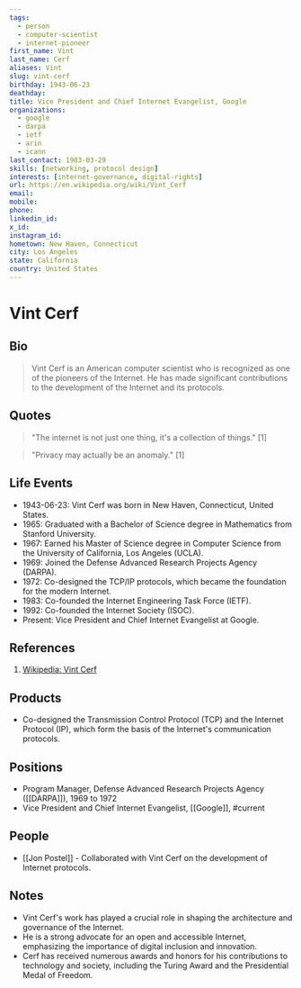 ```yaml
---
tags:
  - person
  - computer-scientist
  - internet-pioneer
first_name: Vint
last_name: Cerf
aliases: Vint
slug: vint-cerf
birthday: 1943-06-23
deathday: 
title: Vice President and Chief Internet Evangelist, Google
organizations:
  - google
  - darpa
  - ietf
  - arin
  - icann
last_contact: 1983-03-29
skills: [networking, protocol design]
interests: [internet-governance, digital-rights]
url: https://en.wikipedia.org/wiki/Vint_Cerf
email: 
mobile: 
phone: 
linkedin_id: 
x_id: 
instagram_id: 
hometown: New Haven, Connecticut
city: Los Angeles
state: California
country: United States
---
```


# Vint Cerf

## Bio

> Vint Cerf is an American computer scientist who is recognized as one of the pioneers of the Internet. He has made significant contributions to the development of the Internet and its protocols.

## Quotes

> "The internet is not just one thing, it's a collection of things." [1]

> "Privacy may actually be an anomaly." [1]

## Life Events

- 1943-06-23: Vint Cerf was born in New Haven, Connecticut, United States.
- 1965: Graduated with a Bachelor of Science degree in Mathematics from Stanford University.
- 1967: Earned his Master of Science degree in Computer Science from the University of California, Los Angeles (UCLA).
- 1969: Joined the Defense Advanced Research Projects Agency (DARPA).
- 1972: Co-designed the TCP/IP protocols, which became the foundation for the modern Internet.
- 1983: Co-founded the Internet Engineering Task Force (IETF).
- 1992: Co-founded the Internet Society (ISOC).
- Present: Vice President and Chief Internet Evangelist at Google.

## References

1. [Wikipedia: Vint Cerf](https://en.wikipedia.org/wiki/Vint_Cerf)

## Products

- Co-designed the Transmission Control Protocol (TCP) and the Internet Protocol (IP), which form the basis of the Internet's communication protocols.

## Positions

- Program Manager, Defense Advanced Research Projects Agency ([[DARPA]]), 1969 to 1972
- Vice President and Chief Internet Evangelist, [[Google]], #current

## People

- [[Jon Postel]] - Collaborated with Vint Cerf on the development of Internet protocols.

## Notes

- Vint Cerf's work has played a crucial role in shaping the architecture and governance of the Internet.
- He is a strong advocate for an open and accessible Internet, emphasizing the importance of digital inclusion and innovation.
- Cerf has received numerous awards and honors for his contributions to technology and society, including the Turing Award and the Presidential Medal of Freedom.
